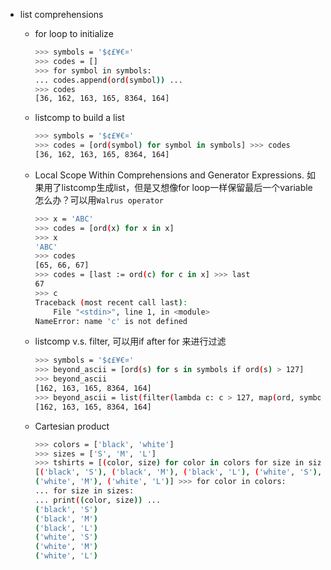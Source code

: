 - list comprehensions
    - for loop to initialize
        ```bash
        >>> symbols = '$¢£¥€¤'
        >>> codes = []
        >>> for symbol in symbols:
        ... codes.append(ord(symbol)) ...
        >>> codes
        [36, 162, 163, 165, 8364, 164]
        ```
    
    - listcomp to build a list
        ```bash
        >>> symbols = '$¢£¥€¤'
        >>> codes = [ord(symbol) for symbol in symbols] >>> codes
        [36, 162, 163, 165, 8364, 164]

        ```

    - Local Scope Within Comprehensions and Generator Expressions. 如果用了listcomp生成list，但是又想像for loop一样保留最后一个variable怎么办？可以用`Walrus operator`
        ```bash
        >>> x = 'ABC'
        >>> codes = [ord(x) for x in x]
        >>> x
        'ABC'
        >>> codes
        [65, 66, 67]
        >>> codes = [last := ord(c) for c in x] >>> last
        67
        >>> c
        Traceback (most recent call last):
            File "<stdin>", line 1, in <module>
        NameError: name 'c' is not defined
        ```

    - listcomp v.s. filter, 可以用if after for 来进行过滤
        ```bash
        >>> symbols = '$¢£¥€¤'
        >>> beyond_ascii = [ord(s) for s in symbols if ord(s) > 127]
        >>> beyond_ascii
        [162, 163, 165, 8364, 164]
        >>> beyond_ascii = list(filter(lambda c: c > 127, map(ord, symbols))) >>> beyond_ascii
        [162, 163, 165, 8364, 164]
        ```
    - Cartesian product
        ```bash
        >>> colors = ['black', 'white']
        >>> sizes = ['S', 'M', 'L']
        >>> tshirts = [(color, size) for color in colors for size in sizes] >>> tshirts
        [('black', 'S'), ('black', 'M'), ('black', 'L'), ('white', 'S'),
        ('white', 'M'), ('white', 'L')] >>> for color in colors:
        ... for size in sizes:
        ... print((color, size)) ...
        ('black', 'S')
        ('black', 'M')
        ('black', 'L')
        ('white', 'S')
        ('white', 'M')
        ('white', 'L')
        ```